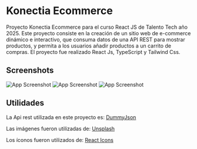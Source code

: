
# Konectia Ecommerce

Proyecto Konectia Ecommerce para el curso React JS de Talento Tech año 2025.
Este proyecto consiste en la creación de un sitio web de e-commerce dinámico e interactivo, que consuma datos de una API REST para mostrar
productos, y permita a los usuarios añadir productos a un carrito de compras.
El proyecto fue realizado React Js, TypeScript y Tailwind Css.



## Screenshots

![App Screenshot](https://github.com/germanpgonzalez/konektia-ecommerce/blob/main/src/assets/screen1.png?raw=true)
![App Screenshot](https://github.com/germanpgonzalez/konektia-ecommerce/blob/main/src/assets/screen2.png?raw=true)
![App Screenshot](https://github.com/germanpgonzalez/konektia-ecommerce/blob/main/src/assets/screen3.png?raw=true)



## Utilidades

La Api rest utilizada en este proyecto es: [DummyJson](https://dummyjson.com/)

Las imágenes fueron utilizadas de: [Unsplash](https://unsplash.com/es)

Los íconos fueron utilizados de: [React Icons](https://react-icons.github.io/react-icons/)